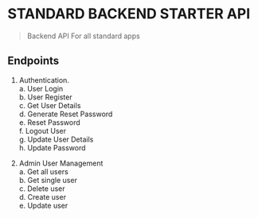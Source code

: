 # STANDARD BACKEND STARTER API


>Backend API For all standard apps
## Endpoints
1. Authentication. <br>
a. User Login <br>
b. User Register <br>
c. Get User Details <br>
d. Generate Reset Password <br>
e. Reset Password <br>
f. Logout User <br>
g. Update User Details <br>
h. Update Password <br>

2. Admin User Management <br>
a. Get all users  <br>
b. Get single user  <br>
c. Delete user  <br>
d. Create user  <br>
e. Update user  <br>

